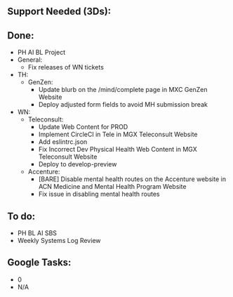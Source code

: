 ## Support Needed (3Ds):
## Done:
  - PH AI BL Project
  - General:
    - Fix releases of WN tickets
  - TH:
    - GenZen:
      - Update blurb on the /mind/complete page  in MXC GenZen Website
      - Deploy adjusted form fields to avoid MH submission break
  - WN:
    - Teleconsult:
      - Update Web Content for PROD
      - Implement CircleCI in Tele in MGX Teleconsult Website
      - Add eslintrc.json
      - Fix Incorrect Dev Physical Health Web Content in MGX Teleconsult Website
      - Deploy to develop-preview
    - Accenture:
      - [BARE] Disable mental health routes on the Accenture website in ACN Medicine and Mental Health Program Website
      - Fix issue in disabling mental health routes
## To do:
  - PH BL AI SBS
  - Weekly Systems Log Review
## Google Tasks:
  - 0
  - N/A
